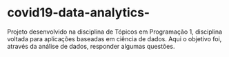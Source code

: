 # covid19-data-analytics-
Projeto desenvolvido na disciplina de Tópicos em Programação 1, disciplina voltada para aplicações baseadas em ciência de dados. Aqui o objetivo foi, através da análise de dados, responder algumas questões.
